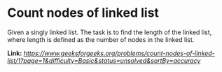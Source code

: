 # Count nodes of linked list
Given a singly linked list. The task is to find the length of the linked list, where length is defined as the number of nodes in the linked list.

**Link:** _https://www.geeksforgeeks.org/problems/count-nodes-of-linked-list/1?page=1&difficulty=Basic&status=unsolved&sortBy=accuracy_
